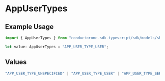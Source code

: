 # AppUserTypes

## Example Usage

```typescript
import { AppUserTypes } from "conductorone-sdk-typescript/sdk/models/shared";

let value: AppUserTypes = "APP_USER_TYPE_USER";
```

## Values

```typescript
"APP_USER_TYPE_UNSPECIFIED" | "APP_USER_TYPE_USER" | "APP_USER_TYPE_SERVICE_ACCOUNT" | "APP_USER_TYPE_SYSTEM_ACCOUNT"
```